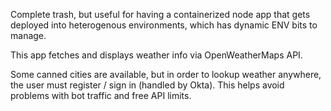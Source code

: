 Complete trash, but useful for having a containerized node app that gets
deployed into heterogenous environments, which has dynamic ENV bits to manage.

This app fetches and displays weather info via OpenWeatherMaps API.

Some canned cities are available, but in order to lookup weather anywhere,
the user must register / sign in (handled by Okta).
This helps avoid problems with bot traffic and free API limits.
